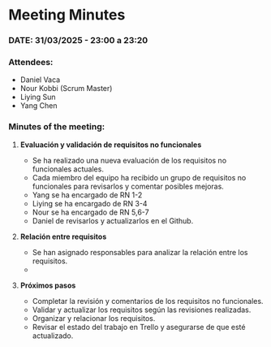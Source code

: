 # **Meeting Minutes**  

### **DATE: 31/03/2025 - 23:00 a 23:20**  

### **Attendees:**  
- Daniel Vaca  
- Nour Kobbi (Scrum Master)  
- Liying Sun  
- Yang Chen  

### **Minutes of the meeting:**  

1. **Evaluación y validación de requisitos no funcionales**  
   - Se ha realizado una nueva evaluación de los requisitos no funcionales actuales.
   - Cada miembro del equipo ha recibido un grupo de requisitos no funcionales para revisarlos y comentar posibles mejoras.  
   - Yang se ha encargado de RN 1-2
   - Liying se ha encargado de RN 3-4
   - Nour se ha encargado de RN 5,6-7
   - Daniel de revisarlos y actualizarlos en el Github.  
   
3. **Relación entre requisitos**  
   - Se han asignado responsables para analizar la relación entre los requisitos.
   - 

4. **Próximos pasos**  
   - Completar la revisión y comentarios de los requisitos no funcionales.  
   - Validar y actualizar los requisitos según las revisiones realizadas.  
   - Organizar y relacionar los requisitos. 
   - Revisar el estado del trabajo en Trello y asegurarse de que esté actualizado.  

